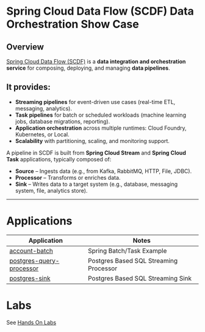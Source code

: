 
# Spring Cloud Data Flow (SCDF) Data Orchestration Show Case
## Overview

[Spring Cloud Data Flow (SCDF)](https://spring.io/projects/spring-cloud-dataflow) is a **data integration and orchestration service** for composing, deploying, and managing **data pipelines**.

It provides:
-
- **Streaming pipelines** for event-driven use cases (real-time ETL, messaging, analytics).
- **Task pipelines** for batch or scheduled workloads (machine learning jobs, database migrations, reporting).
- **Application orchestration** across multiple runtimes: Cloud Foundry, Kubernetes, or Local.
- **Scalability** with partitioning, scaling, and monitoring support.

A pipeline in SCDF is built from **Spring Cloud Stream** and **Spring Cloud Task** applications, typically composed of:
- **Source** – Ingests data (e.g., from Kafka, RabbitMQ, HTTP, File, JDBC).
- **Processor** – Transforms or enriches data.
- **Sink** – Writes data to a target system (e.g., database, messaging system, file, analytics store).

---


# Applications

| Application                                                                  | Notes                                  |
|------------------------------------------------------------------------------|----------------------------------------|
| [account-batch](applications/batching/db_to_caching/account-batch)           | Spring Batch/Task Example              |
| [postgres-query-processor](applications/processors/postgres-query-processor) | Postgres Based SQL Streaming Processor |
| [postgres-sink](applications/sinks/postgres-sink)                            | Postgres Based SQL Streaming Sink      |


# Labs

See [Hands On Labs](docs)




